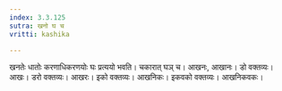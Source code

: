 ```yaml
---
index: 3.3.125
sutra: खनो घ च
vritti: kashika

---
```

खनतेः धातोः करणाधिकरणयोः घः प्रत्ययो भवति। चकारात् घञ् च। आखनः, आखानः। डो वक्तव्यः। आखः। डरो वक्तव्यः। आखरः। इको वक्तव्यः। आखनिकः। इकवको वक्तव्यः। आखनिकवकः।